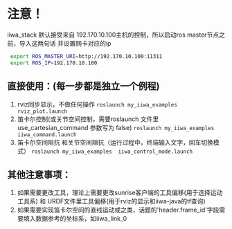 # 注意！
  iiwa_stack 默认接受来自 192.170.10.100主机的控制，所以启动ros master节点之前，导入这两句话
  并设置网卡对应的ip
  ```bash
   export ROS_MASTER_URI=http://192.170.10.100:11311
   export ROS_IP=192.170.10.100 
  ```


## 直接使用：(每一步都是独立一个例程)
  1. rviz同步显示，不做任何操作
  `roslaunch my_iiwa_examples  rviz_plot.launch  `
  2. 笛卡尔控制(或关节空间控制，需要roslaunch 文件里use_cartesian_command 参数写为 false)
  `roslaunch my_iiwa_examples  iiwa_command.launch`
  3. 笛卡尔空间阻抗 和关节空间阻抗（运行过程中，终端输入文字，回车切换模式）
  `roslaunch my_iiwa_examples  iiwa_control_mode.launch`

## 其他注意事项：
 
  1. 如果需要更改工具，理论上需要更改sunrise客户端的工具偏移(用于选择运动工具系)  和 URDF文件里工具偏移(用于rviz的显示和iiwa-java的tf查询)
  2. 如果需要实现笛卡尔空间的直线运动或之类，话题的'header.frame_id'字段需要填入数据参考的坐标系，如iiwa_link_0
